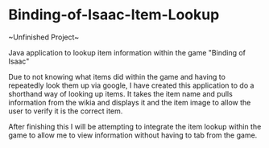 # Binding-of-Isaac-Item-Lookup

~Unfinished Project~

Java application to lookup item information within the game "Binding of Isaac"

Due to not knowing what items did within the game and having to repeatedly look them up via google, I have created this application to do a shorthand way of looking up items. It takes the item name and pulls information from the wikia and displays it and the item image to allow the user to verify it is the correct item.

After finishing this I will be attempting to integrate the item lookup within the game to allow me to view information without having to tab from the game.
